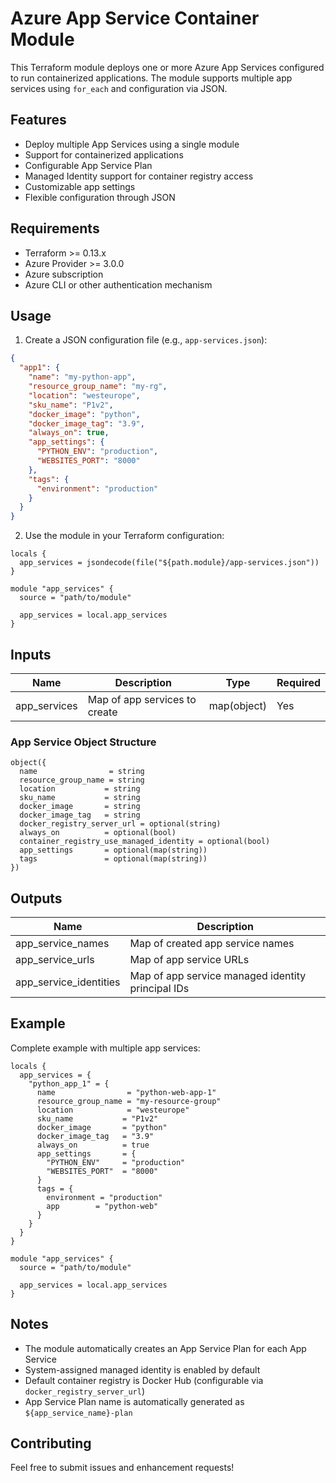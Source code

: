# Azure App Service Container Module

This Terraform module deploys one or more Azure App Services configured to run containerized applications. The module supports multiple app services using `for_each` and configuration via JSON.

## Features

- Deploy multiple App Services using a single module
- Support for containerized applications
- Configurable App Service Plan
- Managed Identity support for container registry access
- Customizable app settings
- Flexible configuration through JSON

## Requirements

- Terraform >= 0.13.x
- Azure Provider >= 3.0.0
- Azure subscription
- Azure CLI or other authentication mechanism

## Usage

1. Create a JSON configuration file (e.g., `app-services.json`):

```json
{
  "app1": {
    "name": "my-python-app",
    "resource_group_name": "my-rg",
    "location": "westeurope",
    "sku_name": "P1v2",
    "docker_image": "python",
    "docker_image_tag": "3.9",
    "always_on": true,
    "app_settings": {
      "PYTHON_ENV": "production",
      "WEBSITES_PORT": "8000"
    },
    "tags": {
      "environment": "production"
    }
  }
}
```

2. Use the module in your Terraform configuration:

```hcl
locals {
  app_services = jsondecode(file("${path.module}/app-services.json"))
}

module "app_services" {
  source = "path/to/module"
  
  app_services = local.app_services
}
```

## Inputs

| Name | Description | Type | Required |
|------|-------------|------|----------|
| app_services | Map of app services to create | map(object) | Yes |

### App Service Object Structure

```hcl
object({
  name                = string
  resource_group_name = string
  location           = string
  sku_name           = string
  docker_image       = string
  docker_image_tag   = string
  docker_registry_server_url = optional(string)
  always_on          = optional(bool)
  container_registry_use_managed_identity = optional(bool)
  app_settings       = optional(map(string))
  tags               = optional(map(string))
})
```

## Outputs

| Name | Description |
|------|-------------|
| app_service_names | Map of created app service names |
| app_service_urls | Map of app service URLs |
| app_service_identities | Map of app service managed identity principal IDs |

## Example

Complete example with multiple app services:

```hcl
locals {
  app_services = {
    "python_app_1" = {
      name                = "python-web-app-1"
      resource_group_name = "my-resource-group"
      location            = "westeurope"
      sku_name           = "P1v2"
      docker_image       = "python"
      docker_image_tag   = "3.9"
      always_on          = true
      app_settings       = {
        "PYTHON_ENV"     = "production"
        "WEBSITES_PORT"  = "8000"
      }
      tags = {
        environment = "production"
        app        = "python-web"
      }
    }
  }
}

module "app_services" {
  source = "path/to/module"
  
  app_services = local.app_services
}
```

## Notes

- The module automatically creates an App Service Plan for each App Service
- System-assigned managed identity is enabled by default
- Default container registry is Docker Hub (configurable via `docker_registry_server_url`)
- App Service Plan name is automatically generated as `${app_service_name}-plan`

## Contributing

Feel free to submit issues and enhancement requests! 